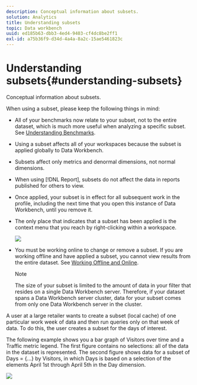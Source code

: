 ```yaml
---
description: Conceptual information about subsets.
solution: Analytics
title: Understanding subsets
topic: Data workbench
uuid: ed185b63-dbb3-4ed4-9403-cf4dc8be2ff1
exl-id: a75b36f9-d34d-4a4a-8a2c-15ae5461823c
---
```

# Understanding subsets{#understanding-subsets}

Conceptual information about subsets.

When using a subset, please keep the following things in mind:

* All of your benchmarks now relate to your subset, not to the entire dataset, which is much more useful when analyzing a specific subset. See [Understanding Benchmarks](../../../../home/c-get-started/c-vis/c-ustd-benchmks.md#concept-c7b0f4102e92458096f8c4765cbe2914). 
* Using a subset affects all of your workspaces because the subset is applied globally to Data Workbench. 
* Subsets affect only metrics and denormal dimensions, not normal dimensions. 
* When using [!DNL Report], subsets do not affect the data in reports published for others to view. 
* Once applied, your subset is in effect for all subsequent work in the profile, including the next time that you open this instance of Data Workbench, until you remove it. 
* The only place that indicates that a subset has been applied is the context menu that you reach by right-clicking within a workspace.

  ![](assets/mnu_Subset.png)

* You must be working online to change or remove a subset. If you are working offline and have applied a subset, you cannot view results from the entire dataset. See [Working Offline and Online](../../../../home/c-get-started/c-off-on.md#concept-cef8758ede044b18b3558376c5eb9f54).

  >[!NOTE]
  >
  >The size of your subset is limited to the amount of data in your filter that resides on a single Data Workbench server. Therefore, if your dataset spans a Data Workbench server cluster, data for your subset comes from only one Data Workbench server in the cluster.

A user at a large retailer wants to create a subset (local cache) of one particular work week of data and then run queries only on that week of data. To do this, the user creates a subset for the days of interest.

The following example shows you a bar graph of Visitors over time and a Traffic metric legend. The first figure contains no selections: all of the data in the dataset is represented. The second figure shows data for a subset of Days = {...} by Visitors, in which Days is based on a selection of the elements April 1st through April 5th in the Day dimension.

![](assets/client-sub1.png)

